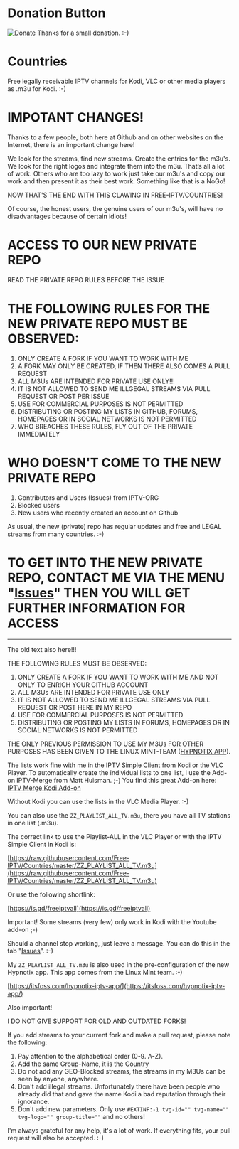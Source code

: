 # Donation Button
[![Donate](https://img.shields.io/badge/Donate-PayPal-green.svg)](https://paypal.me/FreeIPTVGitgub)
Thanks for a small donation. :-)

# Countries
Free legally receivable IPTV channels for Kodi, VLC or other media players as .m3u for Kodi. :-)

# IMPOTANT CHANGES!

Thanks to a few people, both here at Github and on other websites on the Internet, there is an important change here!

We look for the streams, find new streams. Create the entries for the m3u's. We look for the right logos and integrate them into the m3u. That’s all a lot of work. Others who are too lazy to work just take our m3u's and copy our work and then present it as their best work. Something like that is a NoGo!

NOW THAT'S THE END WITH THIS CLAWING IN FREE-IPTV/COUNTRIES!

Of course, the honest users, the genuine users of our m3u's, will have no disadvantages because of certain idiots!

# ACCESS TO OUR NEW PRIVATE REPO

READ THE PRIVATE REPO RULES BEFORE THE ISSUE

# THE FOLLOWING RULES FOR THE NEW PRIVATE REPO MUST BE OBSERVED:

1. ONLY CREATE A FORK IF YOU WANT TO WORK WITH ME
2. A FORK MAY ONLY BE CREATED, IF THEN THERE ALSO COMES A PULL REQUEST
3. ALL M3Us ARE INTENDED FOR PRIVATE USE ONLY!!!
4. IT IS NOT ALLOWED TO SEND ME ILLGEGAL STREAMS VIA PULL REQUEST OR POST PER ISSUE
5. USE FOR COMMERCIAL PURPOSES IS NOT PERMITTED
6. DISTRIBUTING OR POSTING MY LISTS IN GITHUB, FORUMS, HOMEPAGES OR IN SOCIAL NETWORKS IS NOT PERMITTED
7. WHO BREACHES THESE RULES, FLY OUT OF THE PRIVATE IMMEDIATELY

# WHO DOESN'T COME TO THE NEW PRIVATE REPO

1. Contributors and Users (Issues) from IPTV-ORG
2. Blocked users
3. New users who recently created an account on Github

As usual, the new (private) repo has regular updates and free and LEGAL streams from many countries. :-)

# TO GET INTO THE NEW PRIVATE REPO, CONTACT ME VIA THE MENU "[Issues](https://github.com/Free-IPTV/Countries/issues)" THEN YOU WILL GET FURTHER INFORMATION FOR ACCESS

----------------------------------------------------------------------------------------------------------
The old text also here!!!

THE FOLLOWING RULES MUST BE OBSERVED:

1. ONLY CREATE A FORK IF YOU WANT TO WORK WITH ME AND NOT ONLY TO ENRICH YOUR GITHUB ACCOUNT
2. ALL M3Us ARE INTENDED FOR PRIVATE USE ONLY
3. IT IS NOT ALLOWED TO SEND ME ILLGEGAL STREAMS VIA PULL REQUEST OR POST HERE IN MY REPO
4. USE FOR COMMERCIAL PURPOSES IS NOT PERMITTED
5. DISTRIBUTING OR POSTING MY LISTS IN FORUMS, HOMEPAGES OR IN SOCIAL NETWORKS IS NOT PERMITTED

THE ONLY PREVIOUS PERMISSION TO USE MY M3Us FOR OTHER PURPOSES HAS BEEN GIVEN TO THE LINUX MINT-TEAM ([HYPNOTIX APP](https://github.com/linuxmint/hypnotix)).

The lists work fine with me in the IPTV Simple Client from Kodi or the VLC Player. To automatically create the individual lists
to one list, I use the Add-on IPTV-Merge from Matt Huisman. ;-) You find this great Add-on here: [IPTV Merge Kodi Add-on](https://www.matthuisman.nz/2019/02/iptv-merge-kodi-add-on.html)

Without Kodi you can use the lists in the VLC Media Player. :-)

You can also use the `ZZ_PLAYLIST_ALL_TV.m3u`, there you have all TV stations in one list (.m3u).

The correct link to use the Playlist-ALL in the VLC Player or with the IPTV Simple Client in Kodi is:

[https://raw.githubusercontent.com/Free-IPTV/Countries/master/ZZ_PLAYLIST_ALL_TV.m3u](https://raw.githubusercontent.com/Free-IPTV/Countries/master/ZZ_PLAYLIST_ALL_TV.m3u)

Or use the following shortlink:

[https://is.gd/freeiptvall](https://is.gd/freeiptvall)

Important! Some streams (very few) only work in Kodi with the Youtube add-on ;-)

Should a channel stop working, just leave a message. You can do this in the tab "[Issues](https://github.com/Free-IPTV/Countries/issues)". :-)

My `ZZ_PLAYLIST_ALL_TV.m3u` is also used in the pre-configuration of the new Hypnotix app. This app comes from the Linux Mint team. :-)

[https://itsfoss.com/hypnotix-iptv-app/](https://itsfoss.com/hypnotix-iptv-app/)

Also important!

I DO NOT GIVE SUPPORT FOR OLD AND OUTDATED FORKS!

If you add streams to your current fork and make a pull request, please note the following:

1. Pay attention to the alphabetical order (0-9. A-Z).
2. Add the same Group-Name, it is the Country
3. Do not add any GEO-Blocked streams, the streams in my M3Us can be seen by anyone, anywhere.
4. Don't add illegal streams. Unfortunately there have been people who already did that and gave the name Kodi a bad reputation through their ignorance.
5. Don't add new parameters. Only use `#EXTINF:-1 tvg-id="" tvg-name="" tvg-logo="" group-title=""` and no others!

I'm always grateful for any help, it's a lot of work. If everything fits, your pull request will also be accepted. :-) 
